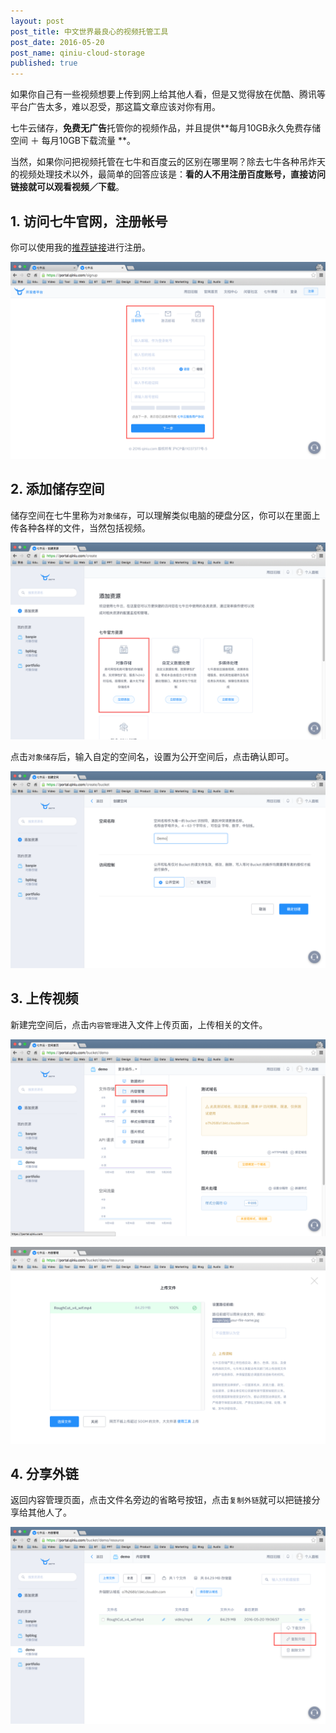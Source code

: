```yaml
---
layout: post
post_title: 中文世界最良心的视频托管工具 
post_date: 2016-05-20
post_name: qiniu-cloud-storage
published: true
---
```

如果你自己有一些视频想要上传到网上给其他人看，但是又觉得放在优酷、腾讯等平台广告太多，难以忍受，那这篇文章应该对你有用。

七牛云储存，**免费无广告**托管你的视频作品，并且提供**每月10GB永久免费存储空间 ＋ 每月10GB下载流量 **。

当然，如果你问把视频托管在七牛和百度云的区别在哪里啊？除去七牛各种吊炸天的视频处理技术以外，最简单的回答应该是：**看的人不用注册百度账号，直接访问链接就可以观看视频／下载**。

## 1. 访问七牛官网，注册帐号
你可以使用我的[推荐链接](https://portal.qiniu.com/signup?code=3lk7jzvknk5zm)进行注册。

![](./_image/qiniu-1.png)

## 2.  添加储存空间
储存空间在七牛里称为`对象储存`，可以理解类似电脑的硬盘分区，你可以在里面上传各种各样的文件，当然包括视频。

![](./_image/qiniu-2.png)

点击`对象储存`后，输入自定的空间名，设置为公开空间后，点击确认即可。

![](./_image/qiniu-3.png)

## 3. 上传视频
新建完空间后，点击`内容管理`进入文件上传页面，上传相关的文件。

![](./_image/qiniu-4.png)

![](./_image/qiniu-5.png)

## 4. 分享外链
返回内容管理页面，点击文件名旁边的省略号按钮，点击`复制外链`就可以把链接分享给其他人了。

![](./_image/qiniu-6.png)


